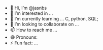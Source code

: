 - 👋 Hi, I’m @jasnbs
- 👀 I’m interested in ...
- 🌱 I’m currently learning ... C, python, SQL;
- 💞️ I’m looking to collaborate on ...
- 📫 How to reach me ...
- 😄 Pronouns: 
- ⚡ Fun fact: ...

<!---
jasnbs/jasnbs is a ✨ special ✨ repository because its `README.md` (this file) appears on your GitHub profile.
You can click the Preview link to take a look at your changes.
--->
